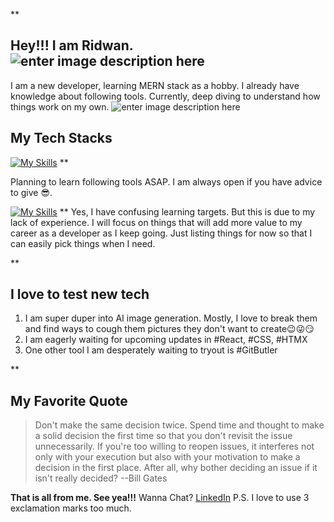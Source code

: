 **

## Hey!!! I am Ridwan.![enter image description here](https://img.shields.io/badge/A_developer-Who_wanders-blue)

I am a new developer, learning MERN stack as a hobby. I already have knowledge about following tools. Currently, deep diving to understand how things work on my own.
![enter image description here](https://rightbrainai-1307270943.cos.accelerate.myqcloud.com/2024-03-16/03-13-2d9ae3b5-724e-4eab-b3a0-ae2d22cc2efb24bf6b1a-e3f6-42f0-84f5-77cfc1aea59d.png?imageMogr2/format/webp)

## My Tech Stacks

[![My Skills](https://skillicons.dev/icons?i=js,html,css,github,react,vite,express,mongodb,nodejs,figma)](https://skillicons.dev)
**

Planning to learn following tools ASAP. I am always open if you have advice to give 😎.


[![My Skills](https://skillicons.dev/icons?i=next,threejs,postgresql,docker,python,typescript,nest,rails,rust)](https://skillicons.dev)
**
Yes, I have confusing learning targets. But this is due to my lack of experience. I will focus on things that will add more value to my career as a developer as I keep going. Just listing things for now so that I can easily pick things when I need.

**

## I love to test new tech

 1. I am super duper into AI image generation. Mostly, I love to break them and find ways to cough them pictures they don't want to create😉😜😏
 2. I am eagerly waiting for upcoming updates in #React, #CSS, #HTMX
 3. One other tool I am desperately waiting to tryout is #GitButler

**

## My Favorite Quote

> Don't make the same decision twice. Spend time and thought to make a solid decision the first time so that you don't revisit the issue
> unnecessarily. If you're too willing to reopen issues, it interferes
> not only with your execution but also with your motivation to make a
> decision in the first place. After all, why bother deciding an issue
> if it isn't really decided?
> --Bill Gates

**That is all from me. See yea!!!**
Wanna Chat?
[LinkedIn](https://www.linkedin.com/in/ridwan-mithu/)
P.S. I love to use 3 exclamation marks too much.


